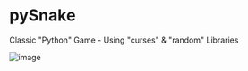 # pySnake

Classic "Python" Game - Using "curses" & "random" Libraries

![image](https://user-images.githubusercontent.com/33170550/50100860-5bafb780-025c-11e9-890a-f5b6a781b72a.png)
